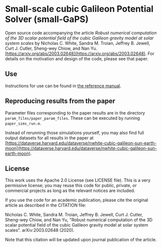 # Small-scale cubic Galileon Potential Solver (small-GaPS)

Open source code accompanying the article _Robust numerical computation of the 3D scalar potential field of the cubic Galileon gravity model at solar system scales_ by Nicholas C. White, Sandra M. Troian, Jeffrey B. Jewell, Curt J. Cutler, Sheng-wey Chiow, and Nan Yu. [https://arxiv.org/abs/2003.02648](https://arxiv.org/abs/2003.02648). For details on the motivation and design of the code, please see that paper.

## Use
Instructions for use can be found in [the reference manual](reference_manual.pdf).

## Reproducing results from the paper
Parameter files corresponding to the paper results are in the directory `param_files/paper_param_files`. These can be executed by running `paper_sims_run.m`.

Instead of rerunning those simulations yourself, you may also find full output datasets for all results in the paper at [https://dataverse.harvard.edu/dataverse/nwhite-cubic-galileon-sun-earth-moon](https://dataverse.harvard.edu/dataverse/nwhite-cubic-galileon-sun-earth-moon).

## License
This work uses the Apache 2.0 License (see LICENSE file). This is a very permissive license; you may reuse this code for public, private, or commercial projects as long as the relevant notices are included.

If you use the code for an academic publication, please cite the original article as described in the CITATION file:

Nicholas C. White, Sandra M. Troian, Jeffrey B. Jewell, Curt J. Cutler, Sheng-wey Chiow, and Nan Yu, "Robust numerical computation of the 3D scalar potential field of the cubic Galileon gravity model at solar system scales". arXiv:2003.02648 (2020).

Note that this citation will be updated upon journal publication of the article.
